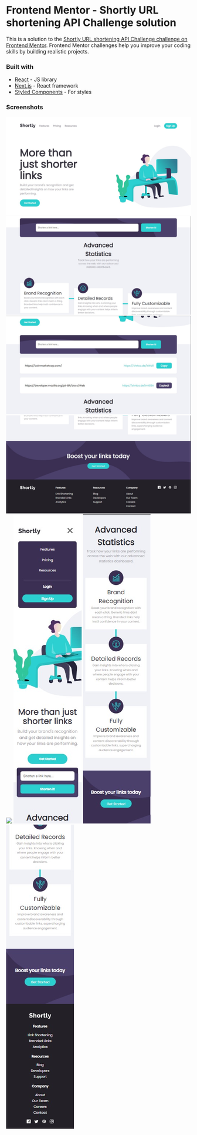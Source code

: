 <h1>Frontend Mentor - Shortly URL shortening API Challenge solution</h1>

This is a solution to the [Shortly URL shortening API Challenge challenge on Frontend Mentor](https://www.frontendmentor.io/challenges/url-shortening-api-landing-page-2ce3ob-G). Frontend Mentor challenges help you improve your coding skills by building realistic projects.

### Built with

- [React](https://reactjs.org/) - JS library
- [Next.js](https://nextjs.org/) - React framework
- [Styled Components](https://styled-components.com/) - For styles

### Screenshots

<img src="./public/images/pc-demo1.jpg">

<img src="./public/images/pc-demo2.jpg">

<img src="./public/images/pcdemo3.jpg">

<img src="./public/images/pc-demo4.jpg">

<img src="./public/images/mobile-gifdemo1.gif">

<img src="./public/images/mobile-demo1.jpg">

<img src="./public/images/mobile-demo2.jpg">

<img src="./public/images/mobile-demo3.jpg">
